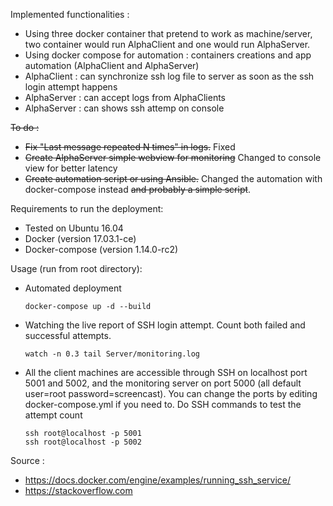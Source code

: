 Implemented functionalities :  
- Using three docker container that pretend to work as machine/server, two container would run AlphaClient and one would run AlphaServer.
- Using docker compose for automation : containers creations and app automation (AlphaClient and AlphaServer)
- AlphaClient : can synchronize ssh log file to server as soon as the ssh login attempt happens
- AlphaServer : can accept logs from AlphaClients
- AlphaServer : can shows ssh attemp on console

~~To do :~~
- ~~Fix "Last message repeated N times" in logs.~~ Fixed
- ~~Create AlphaServer simple webview for monitoring~~ Changed to console view for better latency
- ~~Create automation script or using Ansible.~~ Changed the automation with docker-compose instead ~~and probably a simple script~~.

Requirements to run the deployment:
- Tested on Ubuntu 16.04
- Docker (version 17.03.1-ce)
- Docker-compose (version 1.14.0-rc2)

Usage (run from root directory):
- Automated deployment
    ```
    docker-compose up -d --build
    ```
- Watching the live report of SSH login attempt. Count both failed and successful attempts.
    ```
    watch -n 0.3 tail Server/monitoring.log
    ```
- All the client machines are accessible through SSH on localhost port 5001 and 5002, and the monitoring server on port 5000 (all default user=root password=screencast). You can change the ports by editing docker-compose.yml if you need to. Do SSH commands to test the attempt count
    ```
    ssh root@localhost -p 5001
    ssh root@localhost -p 5002
    ```

Source :
- https://docs.docker.com/engine/examples/running_ssh_service/
- https://stackoverflow.com

